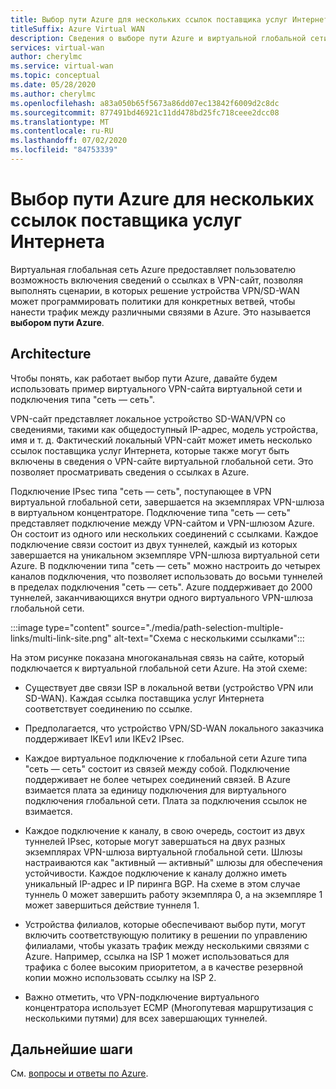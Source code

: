 ```yaml
---
title: Выбор пути Azure для нескольких ссылок поставщика услуг Интернета
titleSuffix: Azure Virtual WAN
description: Сведения о выборе пути Azure и виртуальной глобальной сети
services: virtual-wan
author: cherylmc
ms.service: virtual-wan
ms.topic: conceptual
ms.date: 05/28/2020
ms.author: cherylmc
ms.openlocfilehash: a83a050b65f5673a86dd07ec13842f6009d2c8dc
ms.sourcegitcommit: 877491bd46921c11dd478bd25fc718ceee2dcc08
ms.translationtype: MT
ms.contentlocale: ru-RU
ms.lasthandoff: 07/02/2020
ms.locfileid: "84753339"
---
```

# <a name="azure-path-selection-across-multiple-isp-links"></a>Выбор пути Azure для нескольких ссылок поставщика услуг Интернета

Виртуальная глобальная сеть Azure предоставляет пользователю возможность включения сведений о ссылках в VPN-сайт, позволяя выполнять сценарии, в которых решение устройства VPN/SD-WAN может программировать политики для конкретных ветвей, чтобы нанести трафик между различными связями в Azure. Это называется **выбором пути Azure**.

## <a name="architecture"></a>Architecture

Чтобы понять, как работает выбор пути Azure, давайте будем использовать пример виртуального VPN-сайта виртуальной сети и подключения типа "сеть — сеть".

VPN-сайт представляет локальное устройство SD-WAN/VPN со сведениями, такими как общедоступный IP-адрес, модель устройства, имя и т. д. Фактический локальный VPN-сайт может иметь несколько ссылок поставщика услуг Интернета, которые также могут быть включены в сведения о VPN-сайте виртуальной глобальной сети. Это позволяет просматривать сведения о ссылках в Azure.

Подключение IPsec типа "сеть — сеть", поступающее в VPN виртуальной глобальной сети, завершается на экземплярах VPN-шлюза в виртуальном концентраторе. Подключение типа "сеть — сеть" представляет подключение между VPN-сайтом и VPN-шлюзом Azure. Он состоит из одного или нескольких соединений с ссылками. Каждое подключение связи состоит из двух туннелей, каждый из которых завершается на уникальном экземпляре VPN-шлюза виртуальной сети Azure. В подключении типа "сеть — сеть" можно настроить до четырех каналов подключения, что позволяет использовать до восьми туннелей в пределах подключения "сеть — сеть". Azure поддерживает до 2000 туннелей, заканчивающихся внутри одного виртуального VPN-шлюза глобальной сети.

:::image type="content" source="./media/path-selection-multiple-links/multi-link-site.png" alt-text="Схема с несколькими ссылками":::

На этом рисунке показана многоканальная связь на сайте, который подключается к виртуальной глобальной сети Azure. На этой схеме:

* Существует две связи ISP в локальной ветви (устройство VPN или SD-WAN). Каждая ссылка поставщика услуг Интернета соответствует соединению по ссылке.

* Предполагается, что устройство VPN/SD-WAN локального заказчика поддерживает IKEv1 или IKEv2 IPsec.

* Каждое виртуальное подключение к глобальной сети Azure типа "сеть — сеть" состоит из связей между собой. Подключение поддерживает не более четырех соединений связей. В Azure взимается плата за единицу подключения для виртуального подключения глобальной сети. Плата за подключения ссылок не взимается.

* Каждое подключение к каналу, в свою очередь, состоит из двух туннелей IPsec, которые могут завершаться на двух разных экземплярах VPN-шлюза виртуальной глобальной сети. Шлюзы настраиваются как "активный — активный" шлюзы для обеспечения устойчивости. Каждое подключение к каналу должно иметь уникальный IP-адрес и IP пиринга BGP. На схеме в этом случае туннель 0 может завершить работу экземпляра 0, а на экземпляре 1 может завершиться действие туннеля 1.

* Устройства филиалов, которые обеспечивают выбор пути, могут включить соответствующую политику в решении по управлению филиалами, чтобы указать трафик между несколькими связями с Azure. Например, ссылка на ISP 1 может использоваться для трафика с более высоким приоритетом, а в качестве резервной копии можно использовать ссылку на ISP 2.

* Важно отметить, что VPN-подключение виртуального концентратора использует ECMP (Многопутевая маршрутизация с несколькими путями) для всех завершающих туннелей.

## <a name="next-steps"></a>Дальнейшие шаги

См. [вопросы и ответы по Azure](virtual-wan-faq.md).